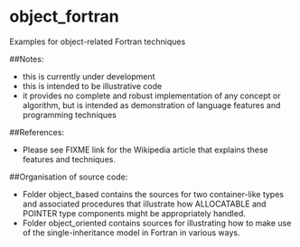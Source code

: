 # object_fortran
Examples for object-related Fortran techniques

##Notes: 
* this is currently under development
* this is intended to be illustrative code
* it provides no complete and robust implementation of
  any concept or algorithm, but is intended as demonstration of 
  language features and programming techniques

##References:
* Please see FIXME link for the Wikipedia article that explains
  these features and techniques.

##Organisation of source code:
* Folder object_based 
  contains the sources for two container-like types and associated 
  procedures that illustrate how ALLOCATABLE and POINTER type 
  components might be appropriately handled.
* Folder object_oriented
  contains sources for illustrating how to make use of the 
  single-inheritance model in Fortran in various ways.

